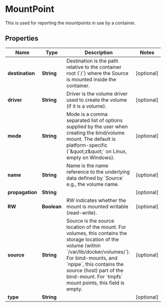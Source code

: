 

# MountPoint

This is used for reporting the mountpoints in use by a container.

## Properties

| Name | Type | Description | Notes |
|------------ | ------------- | ------------- | -------------|
|**destination** | **String** | Destination is the path relative to the container root (&#x60;/&#x60;) where the Source is mounted inside the container. |  [optional] |
|**driver** | **String** | Driver is the volume driver used to create the volume (if it is a volume). |  [optional] |
|**mode** | **String** | Mode is a comma separated list of options supplied by the user when creating the bind/volume mount.  The default is platform-specific (&#x60;\&quot;z\&quot;&#x60; on Linux, empty on Windows). |  [optional] |
|**name** | **String** | Name is the name reference to the underlying data defined by &#x60;Source&#x60; e.g., the volume name. |  [optional] |
|**propagation** | **String** |  |  [optional] |
|**RW** | **Boolean** | RW indicates whether the mount is mounted writable (read-write). |  [optional] |
|**source** | **String** | Source is the source location of the mount.  For volumes, this contains the storage location of the volume (within &#x60;/var/lib/docker/volumes/&#x60;). For bind-mounts, and &#x60;npipe&#x60;, this contains the source (host) part of the bind-mount. For &#x60;tmpfs&#x60; mount points, this field is empty. |  [optional] |
|**type** | **String** |  |  [optional] |



